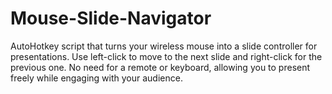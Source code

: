 # Mouse-Slide-Navigator
AutoHotkey script that turns your wireless mouse into a slide controller for presentations. Use left-click to move to the next slide and right-click for the previous one. No need for a remote or keyboard, allowing you to present freely while engaging with your audience.
